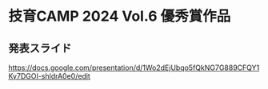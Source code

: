 # 技育CAMP 2024 Vol.6 優秀賞作品

## 発表スライド
https://docs.google.com/presentation/d/1Wo2dEjUbqo5fQkNG7G889CFQY1Ky7DGOI-shldrA0e0/edit
